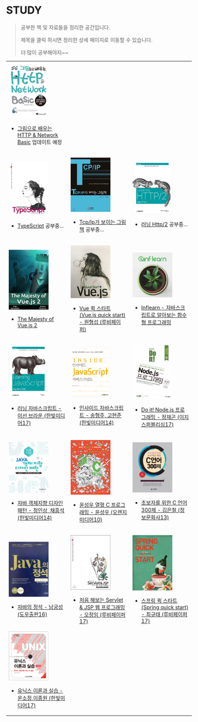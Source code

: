 # STUDY
>공부한 책 및 자료들을 정리한 공간입니다.
>
>제목을 클릭 하시면 정리한 상세 페이지로 이동할 수 있습니다. 
>
>더 많이 공부해야지~~


<table text-align="center">
<tr>
<td width="30%">

<img width="70%" src="img/networkbasic.jpg"/>

- [그림으로 배우는 HTTP & Network Basic](http://1ilsang.blog.me/221257888202)
업데이트 예정
</td>
<td width="30%">

</td>
<td width="30%">

</td>
</tr>
<tr>
<td width="30%" >

<img width="70%" src="img/quickTypeScript.jpg"></img>
- [TypeScript]()
공부중...
</td>

<td width="30%">

<img width="70%" src="img/pictureTcpip.png"></img>
- [Tcp/Ip가 보이는 그림책]()
공부중...
</td>

<td width="30%" >

<img width="70%" src="img/learningHttp2.jpg"></img>
- [러닝 Http/2]()
공부중...
</td>
</tr>

<tr>
<td width="30%" >

<img width="70%" src="img/majestyVue.png"></img>
- [The Majesty of Vue.js 2](https://github.com/1ilsang/The-Majesty-Of-Vue.js2)
</td>

<td width="30%">

<img width="70%" src="img/vueimg.jpg"></img>
- [Vue 퀵 스타트(Vue.js quick start) - 원형섭 (루비페이퍼)](https://github.com/1ilsang/Vue.js-Quick-Start)
</td>

<td width="30%" >

<img width="70%" src="img/inflearn.png"></img>
- [Inflearn - 자바스크립트로 알아보는 함수형 프로그래밍](https://github.com/1ilsang/Functional-JS-inflearn)
</td>
</tr>
<tr>
<td width="30%" >

<img width="70%" src="img/learningJS.jpeg"></img>
- [러닝 자바스크립트 - 이선 브라운 (한빛미디어17)](https://github.com/1ilsang/Learning-Javascript)

</td>

<td width="30%">

<img width="70%" src="img/insideJS.jpg"></img>
- [인사이드 자바스크립트 - 송형주, 고현준 (한빛미디어14)](http://1ilsang.blog.me/221173491878)
</td>
<td width="30%">

<img width="70%" src="img/doitnode.jpeg"></img>
- [Do it! Node.js 프로그래밍 - 정재곤 (이지스퍼블리싱17)](https://github.com/1ilsang/17_study_compilation/tree/master/nodejsBoardList)
</td>
</tr>

<tr>
<td width="30%">

<img width="70%" src="img/java_designpattern.jpg"></img>
- [자바 객체지향 디자인 패턴 - 정인상, 채흥석 (한빛미디어14)](index/DesignPattern.md)
</td>
<td width="30%">

<img width="70%" src="img/열혈c.jpg"></img>
- [윤성우 열혈 C 프로그래밍 - 윤성우 (오렌지미디어10)](http://1ilsang.blog.me/220721246081)
</td>
<td width="30%">

<img width="70%" src="img/C300.jpg"></img>
- [초보자를 위한 C 언어 300제 - 김은철 (정보문화사13)](http://1ilsang.blog.me/220795346040)
</td>
</tr>

<tr>
<td width="30%">

<img width="70%" src="img/javaCeremony.jpg"></img>
- [자바의 정석 - 남궁성 (도우출판16)](http://1ilsang.blog.me/220952278705)
</td>
<td width="30%">

<img width="70%" src="img/firstServlet&jsp.jpeg"></img>
- [처음 해보는 Servlet & JSP 웹 프로그래밍 - 오정임 (루비페이퍼17)](https://github.com/1ilsang/17_study_compilation/tree/master/FirstServlet)
</td>
<td width="30%">

<img width="70%" src="img/springQuickStart.jpg"></img>
- [스프링 퀵 스타트(Spring quick start) - 최규태 (루비페이퍼17)](https://github.com/1ilsang/17_study_compilation/tree/master/Spring_prt)
</td>
</tr>

<tr>
<td width="30%">

<img width="70%" src="img/unixHanbit.png"/>

- [유닉스 이론과 실습 - 운소정,이종원 (한빛미디어17)](http://1ilsang.blog.me/220565472888)
</td>
</tr>
</table>